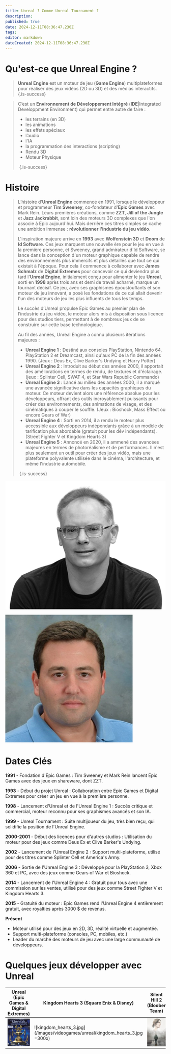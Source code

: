```yaml
---
title: Unreal ? Comme Unreal Tournament ?
description: 
published: true
date: 2024-12-11T08:36:47.230Z
tags: 
editor: markdown
dateCreated: 2024-12-11T08:36:47.230Z
---
```




# Qu'est-ce que Unreal Engine ?

> **Unreal Engine** est un moteur de jeu (**Game Engine**) multiplateformes pour réaliser des jeux vidéos (2D ou 3D) et des médias interactifs.
{.is-success}

> C’est un **Environnement de Développement Intégré** (**IDE**|Integrated Developpment Environment) qui permet entre autre de faire :
> - les terrains (en 3D)
> - les animations
> - les effets spéciaux 
> - l’audio
> - l'IA
> - la programmation des interactions (scripting)
> - Rendu 3D
> - Moteur Physique
> 
> ‎
{.is-success}


# Histoire

> L’histoire d’**Unreal Engine** commence en 1991, lorsque le développeur et programmeur **Tim Sweeney**, co-fondateur d'**Epic Games** avec Mark Rein.
Leurs premières créations, comme **ZZT**, **Jill of the Jungle** et **Jazz Jackrabbit**, sont loin des moteurs 3D complexes que l'on associe à Epic aujourd'hui. Mais derrière ces titres simples se cache une ambition immense : **révolutionner l'industrie du jeu vidéo**.
>
> L'inspiration majeure arrive en **1993** avec **Wolfenstein 3D** et **Doom** de **Id Software**. Ces jeux marquent une nouvelle ère pour le jeu en vue à la première personne, et Sweeney, grand admirateur d'Id Software, se lance dans la conception d'un moteur graphique capable de rendre des environnements plus immersifs et plus détaillés que tout ce qui existait à l'époque. Pour cela il commence à collaborer avec **James Schmalz** de **Digital Extremes** pour concevoir ce qui deviendra plus tard l'**Unreal Engine**, initialement conçu pour alimenter le jeu **Unreal**, sorti en **1998** après trois ans et demi de travail acharné, marque un tournant décisif. Ce jeu, avec ses graphismes époustouflants et son moteur de jeu innovant, a posé les fondations de ce qui allait devenir l'un des moteurs de jeu les plus influents de tous les temps.
>
> Le succès d’Unreal propulse Epic Games au premier plan de l’industrie du jeu vidéo, le moteur alors mis à disposition sous licence pour des studios tiers, permettant à de nombreux jeux de se construire sur cette base technologique.
> 
>Au fil des années, Unreal Engine a connu plusieurs itérations majeures :
> - **Unreal Engine 1** : Destiné aux consoles PlayStation, Nintendo 64, PlayStation 2 et Dreamcast, ainsi qu'aux PC de la fin des années 1990. (Jeux : Deus Ex, Clive Barker's Undying et Harry Potter)
> - **Unreal Engine 2** : Introduit au début des années 2000, il apportait des améliorations en termes de rendu, de textures et d'éclairage. (jeux : Splinter Cell, SWAT 4, et Star Wars Republic Commando)
> - **Unreal Engine 3** : Lancé au milieu des années 2000, il a marqué une avancée significative dans les capacités graphiques du moteur. Ce moteur devient alors une référence absolue pour les développeurs, offrant des outils incroyablement puissants pour créer des environnements, des animations de visage, et des cinématiques à couper le souffle. (Jeux :  Bioshock, Mass Effect ou encore Gears of War)
> - **Unreal Engine 4** : Sorti en 2014, il a rendu le moteur plus accessible aux développeurs indépendants grâce à un modèle de tarification plus abordable (gratuit pour les dév indépendants). (Street Fighter V et Kingdom Hearts 3)
> - **Unreal Engine 5** : Annoncé en 2020, il a ammené des avancées majeures en termes de photoréalisme et de performances. Il n'est plus seulement un outil pour créer des jeux vidéo, mais une plateforme polyvalente utilisée dans le cinéma, l'architecture, et même l'industrie automobile.
> 
> ‎
{.is-success}


![tim_sweeney.webp](/images/videogames/unreal/tim_sweeney.webp)

![mark_rein.jpg](/images/videogames/unreal/mark_rein.jpg)

# Dates Clés

**1991** - Fondation d'Epic Games : Tim Sweeney et Mark Rein lancent Epic Games avec des jeux en shareware, dont ZZT.

**1993** - Début du projet Unreal : Collaboration entre Epic Games et Digital Extremes pour créer un jeu en vue à la première personne.

**1998** - Lancement d'Unreal et de l'Unreal Engine 1 : Succès critique et commercial, moteur reconnu pour ses graphismes avancés et son IA.

**1999** - Unreal Tournament : Suite multijoueur du jeu, très bien reçu, qui solidifie la position de l'Unreal Engine.

**2000-2001** - Début des licences pour d'autres studios : Utilisation du moteur pour des jeux comme Deus Ex et Clive Barker's Undying.

**2002** - Lancement de l'Unreal Engine 2 : Support multi-plateforme, utilisé pour des titres comme Splinter Cell et America's Army.

**2006** - Sortie de l'Unreal Engine 3 : Développé pour la PlayStation 3, Xbox 360 et PC, avec des jeux comme Gears of War et Bioshock.

**2014** - Lancement de l'Unreal Engine 4 : Gratuit pour tous avec une commission sur les ventes, utilisé pour des jeux comme Street Fighter V et Kingdom Hearts 3.

**2015** - Gratuité du moteur : Epic Games rend l'Unreal Engine 4 entièrement gratuit, avec royalties après 3000 $ de revenus.

**Présent**
- Moteur utilisé pour des jeux en 2D, 3D, réalité virtuelle et augmentée.
- Support multi-plateforme (consoles, PC, mobiles, etc.)
- Leader du marché des moteurs de jeu avec une large communauté de développeurs.

# Quelques jeux développer avec Unreal

| Unreal (Epic Games & Digital Extremes)  | Kingdom Hearts 3 (Square Enix & Disney) | Silent Hill 2 (Bloober Team) |
|---|---|---|
| ![unrealtournament.jpg](/images/videogames/unreal/unrealtournament.jpg)  | ![kingdom_hearts_3.jpg](/images/videogames/unreal/kingdom_hearts_3.jpg =300x) | ![silent_hill_2_remake_cover.jpg](/images/videogames/unreal/silent_hill_2_remake_cover.jpg) |
